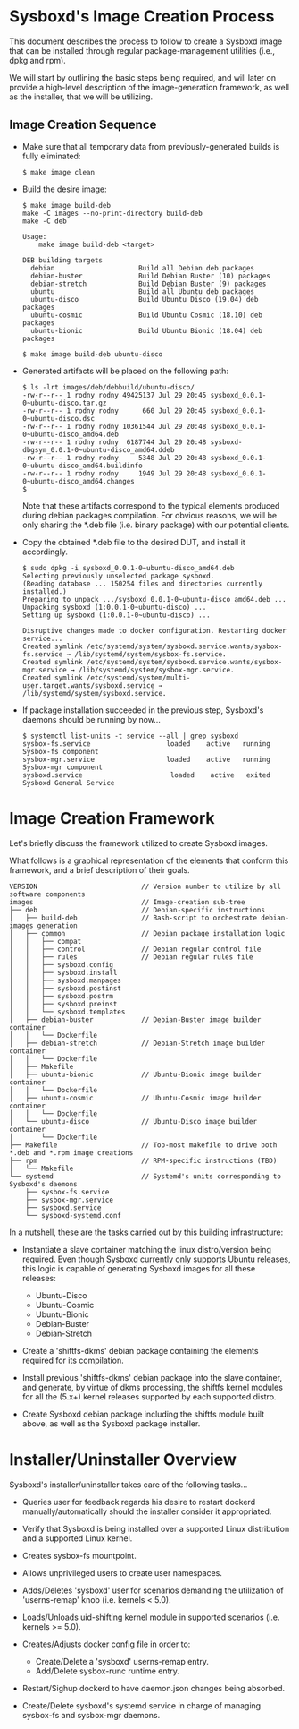 # Sysboxd's Image Creation Process

This document describes the process to follow to create a Sysboxd
image that can be installed through regular package-management
utilities (i.e., dpkg and rpm).

We will start by outlining the basic steps being required, and will
later on provide a high-level description of the image-generation
framework, as well as the installer, that we will be utilizing.

## Image Creation Sequence

* Make sure that all temporary data from previously-generated
builds is fully eliminated:

    ```
    $ make image clean
    ```

* Build the desire image:

    ```
    $ make image build-deb
    make -C images --no-print-directory build-deb
    make -C deb

    Usage:
        make image build-deb <target>

    DEB building targets
      debian                     Build all Debian deb packages
      debian-buster              Build Debian Buster (10) packages
      debian-stretch             Build Debian Buster (9) packages
      ubuntu                     Build all Ubuntu deb packages
      ubuntu-disco               Build Ubuntu Disco (19.04) deb packages
      ubuntu-cosmic              Build Ubuntu Cosmic (18.10) deb packages
      ubuntu-bionic              Build Ubuntu Bionic (18.04) deb packages

    $ make image build-deb ubuntu-disco
    ```

* Generated artifacts will be placed on the following path:

    ```
    $ ls -lrt images/deb/debbuild/ubuntu-disco/
    -rw-r--r-- 1 rodny rodny 49425137 Jul 29 20:45 sysboxd_0.0.1-0~ubuntu-disco.tar.gz
    -rw-r--r-- 1 rodny rodny      660 Jul 29 20:45 sysboxd_0.0.1-0~ubuntu-disco.dsc
    -rw-r--r-- 1 rodny rodny 10361544 Jul 29 20:48 sysboxd_0.0.1-0~ubuntu-disco_amd64.deb
    -rw-r--r-- 1 rodny rodny  6187744 Jul 29 20:48 sysboxd-dbgsym_0.0.1-0~ubuntu-disco_amd64.ddeb
    -rw-r--r-- 1 rodny rodny     5348 Jul 29 20:48 sysboxd_0.0.1-0~ubuntu-disco_amd64.buildinfo
    -rw-r--r-- 1 rodny rodny     1949 Jul 29 20:48 sysboxd_0.0.1-0~ubuntu-disco_amd64.changes
    $
    ```

    Note that these artifacts correspond to the typical elements produced during
    debian packages compilation. For obvious reasons, we will be only sharing
    the *.deb file (i.e. binary package) with our potential clients.

* Copy the obtained *.deb file to the desired DUT, and install it accordingly.

    ```
    $ sudo dpkg -i sysboxd_0.0.1-0~ubuntu-disco_amd64.deb
    Selecting previously unselected package sysboxd.
    (Reading database ... 150254 files and directories currently installed.)
    Preparing to unpack .../sysboxd_0.0.1-0~ubuntu-disco_amd64.deb ...
    Unpacking sysboxd (1:0.0.1-0~ubuntu-disco) ...
    Setting up sysboxd (1:0.0.1-0~ubuntu-disco) ...

    Disruptive changes made to docker configuration. Restarting docker service...
    Created symlink /etc/systemd/system/sysboxd.service.wants/sysbox-fs.service → /lib/systemd/system/sysbox-fs.service.
    Created symlink /etc/systemd/system/sysboxd.service.wants/sysbox-mgr.service → /lib/systemd/system/sysbox-mgr.service.
    Created symlink /etc/systemd/system/multi-user.target.wants/sysboxd.service → /lib/systemd/system/sysboxd.service.
    ```

* If package installation succeeded in the previous step, Sysboxd's daemons
should be running by now...

    ```
    $ systemctl list-units -t service --all | grep sysboxd
    sysbox-fs.service                   loaded    active   running Sysbox-fs component
    sysbox-mgr.service                  loaded    active   running Sysbox-mgr component
    sysboxd.service                      loaded    active   exited  Sysboxd General Service
    ```


# Image Creation Framework

Let's briefly discuss the framework utilized to create Sysboxd images.

What follows is a graphical representation of the elements that conform this
framework, and a brief description of their goals.

```
VERSION                          // Version number to utilize by all software components
images                           // Image-creation sub-tree
├── deb                          // Debian-specific instructions
│   ├── build-deb                // Bash-script to orchestrate debian-images generation
│   ├── common                   // Debian package installation logic
│   │   ├── compat
│   │   ├── control              // Debian regular control file
│   │   ├── rules                // Debian regular rules file
│   │   ├── sysboxd.config
│   │   ├── sysboxd.install
│   │   ├── sysboxd.manpages
│   │   ├── sysboxd.postinst
│   │   ├── sysboxd.postrm
│   │   ├── sysboxd.preinst
│   │   └── sysboxd.templates
│   ├── debian-buster            // Debian-Buster image builder container
│   │   └── Dockerfile
│   ├── debian-stretch           // Debian-Stretch image builder container
│   │   └── Dockerfile
│   ├── Makefile
│   ├── ubuntu-bionic            // Ubuntu-Bionic image builder container
│   │   └── Dockerfile
│   ├── ubuntu-cosmic            // Ubuntu-Cosmic image builder container
│   │   └── Dockerfile
│   └── ubuntu-disco             // Ubuntu-Disco image builder container
│       └── Dockerfile
├── Makefile                     // Top-most makefile to drive both *.deb and *.rpm image creations
├── rpm                          // RPM-specific instructions (TBD)
│   └── Makefile
└── systemd                      // Systemd's units corresponding to Sysboxd's daemons
    ├── sysbox-fs.service
    ├── sysbox-mgr.service
    ├── sysboxd.service
    └── sysboxd-systemd.conf
```

In a nutshell, these are the tasks carried out by this building infrastructure:

* Instantiate a slave container matching the linux distro/version being required.
Even though Sysboxd currently only supports Ubuntu releases, this logic is capable
of generating Sysboxd images for all these releases:

    - Ubuntu-Disco
    - Ubuntu-Cosmic
    - Ubuntu-Bionic
    - Debian-Buster
    - Debian-Stretch

* Create a 'shiftfs-dkms' debian package containing the elements required for its
compilation.

* Install previous 'shiftfs-dkms' debian package into the slave container, and
generate, by virtue of dkms processing, the shiftfs kernel modules for all the
(5.x+) kernel releases supported by each supported distro.

* Create Sysboxd debian package including the shiftfs module built above, as
well as the Sysboxd package installer.


# Installer/Uninstaller Overview

Sysboxd's installer/uninstaller takes care of the following tasks...

* Queries user for feedback regards his desire to restart dockerd
manually/automatically should the installer consider it appropriated.

* Verify that Sysboxd is being installed over a supported Linux
distribution and a supported Linux kernel.

* Creates sysbox-fs mountpoint.

* Allows unprivileged users to create user namespaces.

* Adds/Deletes 'sysboxd' user for scenarios demanding the
utilization of 'userns-remap' knob (i.e. kernels < 5.0).

* Loads/Unloads uid-shifting kernel module in supported scenarios
(i.e. kernels >= 5.0).

* Creates/Adjusts docker config file in order to:
    - Create/Delete a 'sysboxd' userns-remap entry.
    - Add/Delete sysbox-runc runtime entry.

* Restart/Sighup dockerd to have daemon.json changes being absorbed.

* Create/Delete sysboxd's systemd service in charge of managing
sysbox-fs and sysbox-mgr daemons.
